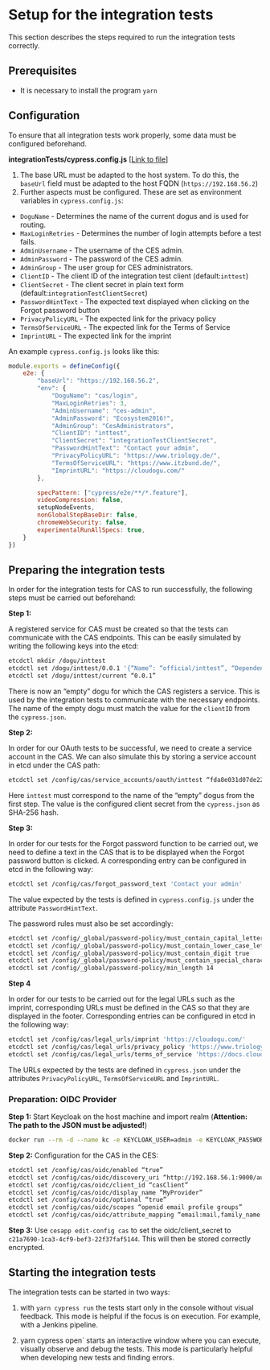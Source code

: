 # Setup for the integration tests

This section describes the steps required to run the integration tests correctly.

## Prerequisites

* It is necessary to install the program `yarn`

## Configuration

To ensure that all integration tests work properly, some data must be configured beforehand.

**integrationTests/cypress.config.js** [[Link to file](../../integrationTests/cypress.config.js)]

1) The base URL must be adapted to the host system.
   To do this, the `baseUrl` field must be adapted to the host FQDN (`https://192.168.56.2`)
2) Further aspects must be configured.
   These are set as environment variables in `cypress.config.js`:
- `DoguName` - Determines the name of the current dogus and is used for routing.
- `MaxLoginRetries` - Determines the number of login attempts before a test fails.
- `AdminUsername` - The username of the CES admin.
- `AdminPassword` - The password of the CES admin.
- `AdminGroup` - The user group for CES administrators.
- `ClientID` - The client ID of the integration test client (default:`inttest`)
- `ClientSecret` - The client secret in plain text form (default:`integrationTestClientSecret`)
- `PasswordHintText` - The expected text displayed when clicking on the Forgot password button
- `PrivacyPolicyURL` - The expected link for the privacy policy
- `TermsOfServiceURL` - The expected link for the Terms of Service
- `ImprintURL` - The expected link for the imprint

An example `cypress.config.js` looks like this:
```javascript
module.exports = defineConfig({
    e2e: {
        "baseUrl": "https://192.168.56.2",
        "env": {
            "DoguName": "cas/login",
            "MaxLoginRetries": 3,
            "AdminUsername": "ces-admin",
            "AdminPassword": "Ecosystem2016!",
            "AdminGroup": "CesAdministrators",
            "ClientID": "inttest",
            "ClientSecret": "integrationTestClientSecret",
            "PasswordHintText": "Contact your admin",
            "PrivacyPolicyURL": "https://www.triology.de/",
            "TermsOfServiceURL": "https://www.itzbund.de/",
            "ImprintURL": "https://cloudogu.com/"
        },

        specPattern: ["cypress/e2e/**/*.feature"],
        videoCompression: false,
        setupNodeEvents,
        nonGlobalStepBaseDir: false,
        chromeWebSecurity: false,
        experimentalRunAllSpecs: true,
    }
})
```

## Preparing the integration tests

In order for the integration tests for CAS to run successfully, the following steps must be carried out beforehand:

**Step 1:**

A registered service for CAS must be created so that the tests can communicate with the CAS endpoints. This can be easily simulated by writing the following keys into the etcd:
```bash
etcdctl mkdir /dogu/inttest
etcdctl set /dogu/inttest/0.0.1 '{“Name”: “official/inttest”, “Dependencies”:[“cas”]}'
etcdctl set /dogu/inttest/current “0.0.1”
```
There is now an “empty” dogu for which the CAS registers a service. This is used by the integration tests to communicate with the necessary endpoints. The name of the empty dogu must match the value for the `clientID` from the `cypress.json`.

**Step 2:**

In order for our OAuth tests to be successful, we need to create a service account in the CAS. We can also simulate this by storing a service account in etcd under the CAS path:
```bash
etcdctl set /config/cas/service_accounts/oauth/inttest “fda8e031d07de22bf14e552ab12be4bc70b94a1fb61cb7605833765cb74f2dea”
```
Here `inttest` must correspond to the name of the “empty” dogus from the first step. The value is the configured client secret from the `cypress.json` as SHA-256 hash.

**Step 3:**

In order for our tests for the Forgot password function to be carried out, we need to define a text in the CAS that is to be displayed when the Forgot password button is clicked.
A corresponding entry can be configured in etcd in the following way:

```bash
etcdctl set /config/cas/forgot_password_text 'Contact your admin'
```

The value expected by the tests is defined in `cypress.config.js` under the attribute `PasswordHintText`.

The password rules must also be set accordingly:
```bash
etcdctl set /config/_global/password-policy/must_contain_capital_letter true
etcdctl set /config/_global/password-policy/must_contain_lower_case_letter true
etcdctl set /config/_global/password-policy/must_contain_digit true
etcdctl set /config/_global/password-policy/must_contain_special_character true
etcdctl set /config/_global/password-policy/min_length 14
```

**Step 4**

In order for our tests to be carried out for the legal URLs such as the imprint, corresponding URLs must be defined in the CAS so that they are displayed in the footer.
Corresponding entries can be configured in etcd in the following way:

```bash
etcdctl set /config/cas/legal_urls/imprint 'https://cloudogu.com/'
etcdctl set /config/cas/legal_urls/privacy_policy 'https://www.triology.de/'
etcdctl set /config/cas/legal_urls/terms_of_service 'https://docs.cloudogu.com/'
```

The URLs expected by the tests are defined in `cypress.json` under the attributes `PrivacyPolicyURL`, `TermsOfServiceURL` and `ImprintURL`.

### Preparation: OIDC Provider

**Step 1:** Start Keycloak on the host machine and import realm (**Attention: The path to the JSON must be adjusted!**)

```bash
docker run --rm -d --name kc -e KEYCLOAK_USER=admin -e KEYCLOAK_PASSWORD=admin -p 9000:8080 -e KEYCLOAK_IMPORT="/realm-cloudogu.json -Dkeycloak.profile.feature. upload_scripts=enabled” -v /vagrant/containers/cas/integrationTests/keycloak-realm/realm-cloudogu.json:/realm-cloudogu.json quay.io/keycloak/keycloak:15.0.2
```

**Step 2:** Configuration for the CAS in the CES:

```bash
etcdctl set /config/cas/oidc/enabled “true”
etcdctl set /config/cas/oidc/discovery_uri “http://192.168.56.1:9000/auth/realms/Cloudogu/.well-known/openid-configuration”
etcdctl set /config/cas/oidc/client_id “casClient”
etcdctl set /config/cas/oidc/display_name “MyProvider”
etcdctl set /config/cas/oidc/optional “true”
etcdctl set /config/cas/oidc/scopes “openid email profile groups”
etcdctl set /config/cas/oidc/attribute_mapping “email:mail,family_name:surname,given_name:givenName,preferred_username:username,name:displayName”
```

**Step 3:** Use `cesapp edit-config cas` to set the oidc/client_secret to `c21a7690-1ca3-4cf9-bef3-22f37faf5144`. This will then be stored correctly encrypted.

## Starting the integration tests

The integration tests can be started in two ways:

1. with `yarn cypress run` the tests start only in the console without visual feedback.
   This mode is helpful if the focus is on execution.
   For example, with a Jenkins pipeline.

1. yarn cypress open` starts an interactive window where you can execute, visually observe and debug the tests.
   This mode is particularly helpful when developing new tests and finding errors.